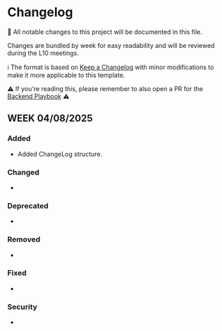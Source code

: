 # Changelog

:rocket: All notable changes to this project will be documented in this file.

Changes are bundled by week for easy readability and will be reviewed during the L10 meetings.

:information_source: The format is based on [Keep a Changelog](https://keepachangelog.com/en/1.0.0/) with minor modifications to make it more applicable to this template.

:warning: If you're reading this, please remember to also open a PR for the [Backend Playbook](https://github.com/wisemen-digital/backend-playbook) :warning:

## WEEK 04/08/2025
### Added
- Added ChangeLog structure.

### Changed
- 

### Deprecated
- 

### Removed
- 

### Fixed
- 

### Security
- 
